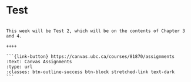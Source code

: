 # Test

````{panels}

This week will be Test 2, which will be on the contents of Chapter 3 and 4.

++++ 

```{link-button} https://canvas.ubc.ca/courses/81870/assignments
:text: Canvas Assignments
:type: url
:classes: btn-outline-success btn-block stretched-link text-dark
```
````